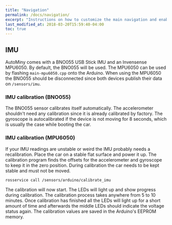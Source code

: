 ```yaml
---
title: "Navigation"
permalink: /docs/navigation/
excerpt: "Instructions on how to customize the main navigation and enabling breadcrumb links."
last_modified_at: 2018-03-20T15:59:40-04:00
toc: true
---
```


## IMU
AutoMiny comes with a BNO055 USB Stick IMU and an Invensense MPU6050. By default, the BNO055 will be used. The MPU6050 can be used by flashing ```main-mpu6050.cpp``` onto the Arduino. When using the MPU6050 the BNO055 should be disconnected since both devices publish their data on ```/sensors/imu```.

### IMU calibration (BNO055)
The BNO055 sensor calibrates itself automatically. The accelerometer shouldn't need any calibration since it is already calibrated by factory. The gyroscope is autocalibrated if the device is not moving for 8 seconds, which is usually the case while booting the car.

### IMU calibration (MPU6050)
If your IMU readings are unstable or weird the IMU probably needs a recalibration. Place the car on a stable flat surface and power it up.  The calibration program finds the offsets for the accelerometer and gyroscope to keep it in the zero position. During calibration the car needs to be kept stable and must not be moved.

```bash
rosservice call /sensors/arduino/calibrate_imu
```

The calibration will now start. The LEDs will light up and show progress during calibration. The calibration process takes anywhere from 5 to 10 minutes. Once calibration has finished all the LEDs will light up for a short amount of time and afterwards the middle LEDs should indicate the voltage status again. The calibration values are saved in the Arduino's EEPROM memory.
